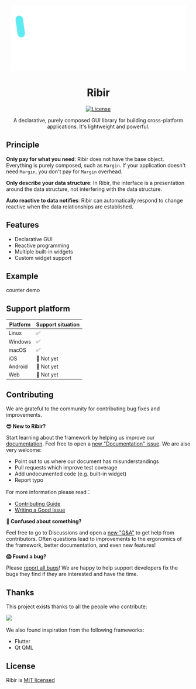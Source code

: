 <div align="center">

<img src="website/static/img/logo-animation.gif" width="480px" />

# Ribir

[![License](https://img.shields.io/badge/license-MIT-informational)](https://github.com/RibirX/ribir/blob/master/LICENSE)

A declarative, purely composed GUI library for building cross-platform applications. It's lightweight and powerful.

</div>

## Principle

**Only pay for what you need**: Ribir does not have the base object. Everything is purely composed, such as `Margin`. If your application doesn't need `Margin`, you don't pay for `Margin` overhead.

**Only describe your data structure**: In Ribir, the interface is a presentation around the data structure, not interfering with the data structure.

**Auto reactive to data notifies**: Ribir can automatically respond to change reactive when the data relationships are established.

## Features

- Declarative GUI
- Reactive programming
- Multiple built-in widgets
- Custom widget support

## Example

counter demo

## Support platform

|Platform|Support situation|
|---|---|
|Linux|✅|
|Windows|✅|
|macOS|✅|
|iOS|🚧 Not yet|
|Android|🚧 Not yet|
|Web|🚧 Not yet|

## Contributing

We are grateful to the community for contributing bug fixes and improvements. 

**😎 New to Ribir?** 

Start learning about the framework by helping us improve our [documentation](https://ribir.org/docs/introduction). Feel free to open a [new "Documentation" issue](https://github.com/RibirX/Ribir/issues/new/choose). We are also very welcome:
* Point out to us where our document has misunderstandings
* Pull requests which improve test coverage
* Add undocumented code (e.g. built-in widget)
* Report typo 

For more information please read：
* [Contributing Guide](./CONTRIBUTING.md)
* [Writing a Good Issue](https://developers.google.com/blockly/guides/contribute/get-started/write_a_good_issue)

**🤔 Confused about something?**

Feel free to go to Discussions and open a [new "Q&A"](https://github.com/RibirX/Ribir/discussions/new/choose) to get help from contributors. Often questions lead to improvements to the ergonomics of the framework, better documentation, and even new features!

**😱 Found a bug?**

Please [report all bugs](https://github.com/RibirX/Ribir/issues/new/choose)! We are happy to help support developers fix the bugs they find if they are interested and have the time.


## Thanks
This project exists thanks to all the people who contribute:

<a href="https://github.com/RibirX/Ribir/graphs/contributors">
  <img src="https://contrib.rocks/image?repo=RibirX/Ribir" height="50px">
</a>

<br/>

We also found inspiration from the following frameworks:

* Flutter
* Qt QML

## License

Ribir is [MIT licensed](./LICENSE)
